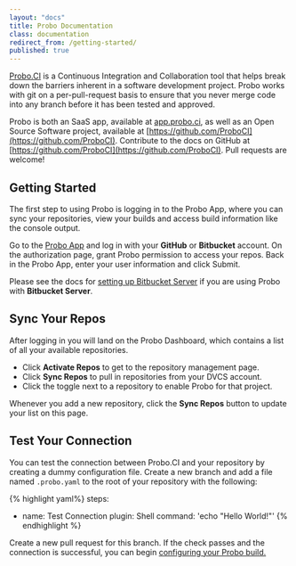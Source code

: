 ```yaml
---
layout: "docs"
title: Probo Documentation
class: documentation
redirect_from: /getting-started/
published: true
---
```


[Probo.CI](http://probo.ci) is a Continuous Integration and Collaboration tool that helps break down the barriers inherent in a software development project. Probo works with git on a per-pull-request basis to ensure that you never merge code into any branch before it has been tested and approved.

Probo is both an SaaS app, available at [app.probo.ci](https://app.probo.ci), as well as an Open Source Software project, available at [https://github.com/ProboCI](https://github.com/ProboCI). Contribute to the docs on GitHub at [https://github.com/ProboCI](https://github.com/ProboCI). Pull requests are welcome!

## Getting Started
The first step to using Probo is logging in to the Probo App, where you can sync your repositories, view your builds and access build information like the console output.

Go to the [Probo App](https://app.probo.ci/ "Probo App") and log in with your **GitHub** or **Bitbucket** account. On the authorization page, grant Probo permission to access your repos. Back in the Probo App, enter your user information and click Submit.

Please see the docs for [setting up Bitbucket Server](/git/bitbucket-server/) if you are using Probo with **Bitbucket Server**.

## Sync Your Repos
After logging in you will land on the Probo Dashboard, which contains a list of all your available repositories.

- Click **Activate Repos** to get to the repository management page.
- Click **Sync Repos** to pull in repositories from your DVCS account.
- Click the toggle next to a repository to enable Probo for that project.

Whenever you add a new repository, click the **Sync Repos** button to update your list on this page.

## Test Your Connection
You can test the connection between Probo.CI and your repository by creating a dummy configuration file. Create a new branch and add a file named `.probo.yaml` to the root of your repository with the following:

{% highlight yaml%}
steps:
  - name: Test Connection
    plugin: Shell
    command: 'echo "Hello World!"'
{% endhighlight %}

Create a new pull request for this branch. If the check passes and the connection is successful, you can begin [configuring your Probo build.](/build/configuration/ "Build Configuration")
